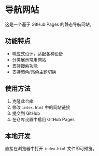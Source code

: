 # 导航网站

这是一个基于 GitHub Pages 的静态导航网站。

## 功能特点

- 响应式设计，适配各种设备
- 分类展示常用网站
- 支持搜索功能
- 支持暗色/亮色主题切换

## 使用方法

1. 克隆此仓库
2. 修改 `index.html` 中的网站链接
3. 提交到 GitHub
4. 在仓库设置中启用 GitHub Pages

## 本地开发

直接在浏览器中打开 `index.html` 文件即可预览。 
